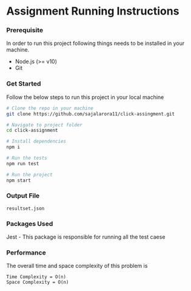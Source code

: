# Assignment Running Instructions

### Prerequisite
In order to run this project following things needs to be installed in your machine.
- Node.js (>= v10)
- Git

### Get Started
Follow the below steps to run this project in your local machine
```bash
# Clone the repo in your machine
git clone https://github.com/sajalarora11/click-assingment.git

# Navigate to project folder
cd click-assignment

# Install dependencies
npm i

# Run the tests
npm run test

# Run the project
npm start
```

### Output File
```resultset.json```

### Packages Used
Jest - This package is responsible for running all the test caese

### Performance
The overall time and space complexity of this problem is
```
Time Complexity = O(n)
Space Complexity = O(n)
```
